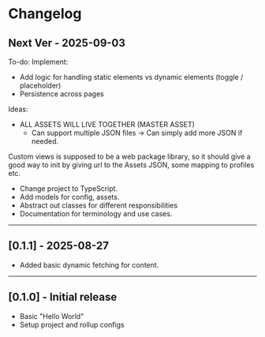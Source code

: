 # Changelog

## Next Ver - 2025-09-03

To-do: Implement:
* Add logic for handling static elements vs dynamic elements (toggle / placeholder)
* Persistence across pages

Ideas:
* ALL ASSETS WILL LIVE TOGETHER (MASTER ASSET)
  * Can support multiple JSON files -> Can simply add more JSON if needed.


Custom views is supposed to be a web package library, so it should give a good way to init by giving url to the Assets JSON, some mapping to profiles etc.


- Change project to TypeScript.
- Add models for config, assets.
- Abstract out classes for different responsibilities
- Documentation for terminology and use cases.

---

## [0.1.1] - 2025-08-27

- Added basic dynamic fetching for content.


---

## [0.1.0] - Initial release

- Basic "Hello World"
- Setup project and rollup configs